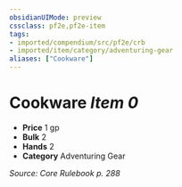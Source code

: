 ```yaml
---
obsidianUIMode: preview
cssclass: pf2e,pf2e-item
tags:
- imported/compendium/src/pf2e/crb
- imported/item/category/adventuring-gear
aliases: ["Cookware"]
---
```

# Cookware *Item 0*  

- **Price** 1 gp
- **Bulk** 2
- **Hands** 2
- **Category** Adventuring Gear



*Source: Core Rulebook p. 288*